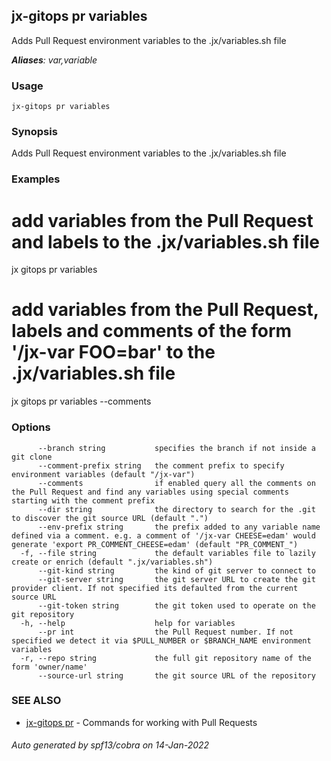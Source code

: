 ## jx-gitops pr variables

Adds Pull Request environment variables to the .jx/variables.sh file

***Aliases**: var,variable*

### Usage

```
jx-gitops pr variables
```

### Synopsis

Adds Pull Request environment variables to the .jx/variables.sh file

### Examples

  # add variables from the Pull Request and labels to the .jx/variables.sh file
  jx gitops pr variables
  
  # add variables from the Pull Request, labels and comments of the form '/jx-var FOO=bar' to the .jx/variables.sh file
  jx gitops pr variables --comments

### Options

```
      --branch string           specifies the branch if not inside a git clone
      --comment-prefix string   the comment prefix to specify environment variables (default "/jx-var")
      --comments                if enabled query all the comments on the Pull Request and find any variables using special comments starting with the comment prefix
      --dir string              the directory to search for the .git to discover the git source URL (default ".")
      --env-prefix string       the prefix added to any variable name defined via a comment. e.g. a comment of '/jx-var CHEESE=edam' would generate 'export PR_COMMENT_CHEESE=edam' (default "PR_COMMENT_")
  -f, --file string             the default variables file to lazily create or enrich (default ".jx/variables.sh")
      --git-kind string         the kind of git server to connect to
      --git-server string       the git server URL to create the git provider client. If not specified its defaulted from the current source URL
      --git-token string        the git token used to operate on the git repository
  -h, --help                    help for variables
      --pr int                  the Pull Request number. If not specified we detect it via $PULL_NUMBER or $BRANCH_NAME environment variables
  -r, --repo string             the full git repository name of the form 'owner/name'
      --source-url string       the git source URL of the repository
```

### SEE ALSO

* [jx-gitops pr](jx-gitops_pr.md)	 - Commands for working with Pull Requests

###### Auto generated by spf13/cobra on 14-Jan-2022
